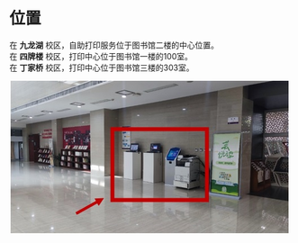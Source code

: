 # 位置

在 **九龙湖** 校区，自助打印服务位于图书馆二楼的中心位置。  
在 **四牌楼** 校区，打印中心位于图书馆一楼的100室。  
在 **丁家桥** 校区，打印中心位于图书馆三楼的303室。

![位置](images/image4.jpg)
